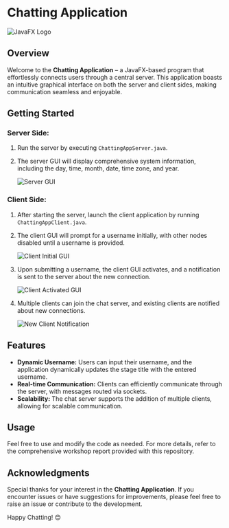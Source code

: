 # Chatting Application

![JavaFX Logo](https://upload.wikimedia.org/wikipedia/en/c/c0/JavaFX_Logo.png)

## Overview

Welcome to the **Chatting Application** – a JavaFX-based program that effortlessly connects users through a central server. This application boasts an intuitive graphical interface on both the server and client sides, making communication seamless and enjoyable.

## Getting Started

### Server Side:

1. Run the server by executing `ChattingAppServer.java`.
2. The server GUI will display comprehensive system information, including the day, time, month, date, time zone, and year.

   ![Server GUI](screenshots/server_gui.png)

### Client Side:

1. After starting the server, launch the client application by running `ChattingAppClient.java`.
2. The client GUI will prompt for a username initially, with other nodes disabled until a username is provided.

   ![Client Initial GUI](screenshots/client_initial_gui.png)

3. Upon submitting a username, the client GUI activates, and a notification is sent to the server about the new connection.

   ![Client Activated GUI](screenshots/client_activated_gui.png)

4. Multiple clients can join the chat server, and existing clients are notified about new connections.

   ![New Client Notification](screenshots/new_client_notification.png)

## Features

- **Dynamic Username:** Users can input their username, and the application dynamically updates the stage title with the entered username.
- **Real-time Communication:** Clients can efficiently communicate through the server, with messages routed via sockets.
- **Scalability:** The chat server supports the addition of multiple clients, allowing for scalable communication.


## Usage

Feel free to use and modify the code as needed. For more details, refer to the comprehensive workshop report provided with this repository.

## Acknowledgments

Special thanks for your interest in the **Chatting Application**. If you encounter issues or have suggestions for improvements, please feel free to raise an issue or contribute to the development.

Happy Chatting! 😊
